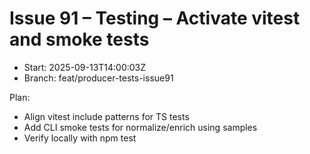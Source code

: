 # Issue 91 – Testing – Activate vitest and smoke tests

- Start: 2025-09-13T14:00:03Z
- Branch: feat/producer-tests-issue91

Plan:

- Align vitest include patterns for TS tests
- Add CLI smoke tests for normalize/enrich using samples
- Verify locally with npm test
